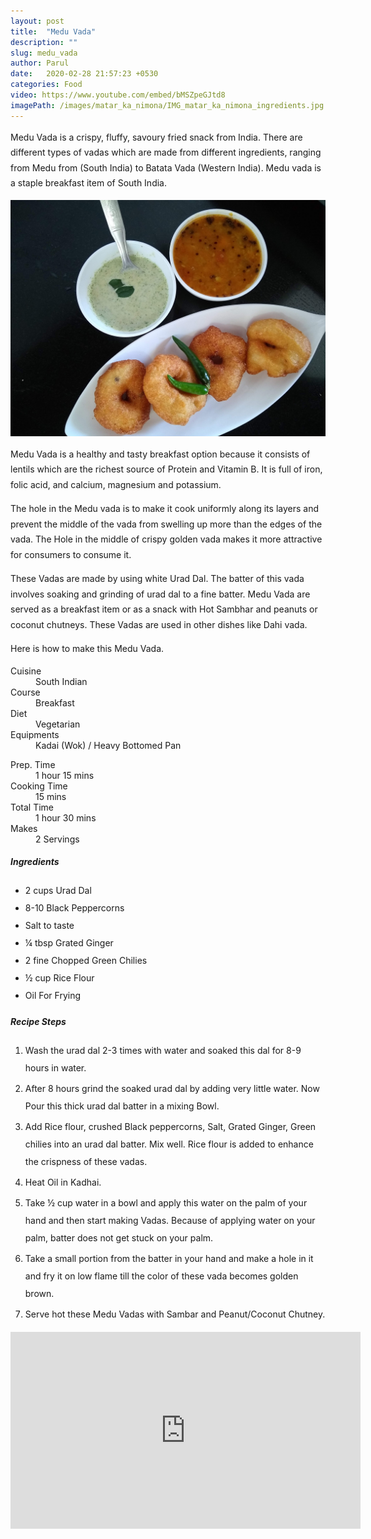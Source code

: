 ```yaml
---
layout: post
title:  "Medu Vada"
description: ""
slug: medu_vada
author: Parul
date:   2020-02-28 21:57:23 +0530
categories: Food
video: https://www.youtube.com/embed/bMSZpeGJtd8
imagePath: /images/matar_ka_nimona/IMG_matar_ka_nimona_ingredients.jpg
---
```

<p class="text-justify" style="line-height: 175%;">
Medu Vada is a crispy, fluffy, savoury fried snack from India. There are different types of vadas which are made from different ingredients, ranging from Medu from (South India) to Batata Vada (Western India). Medu vada is a staple breakfast item of South India.
</p>

<div class="row">
    <div class="col-md-12"><img src="../images/IMG_2.jpg" alt="" class="rounded img-fluid mb-2"></div>
</div>

<p class="text-justify" style="line-height: 175%;">
Medu Vada is a healthy and tasty breakfast option because it consists of lentils which are the richest source of Protein and Vitamin B. It is full of iron, folic acid, and calcium, magnesium and potassium.
</p>

<p class="text-justify" style="line-height: 175%;">
The hole in the Medu vada is to make it cook uniformly along its layers and prevent the middle of the vada from swelling up more than the edges of the vada. The Hole in the middle of crispy golden vada makes it more attractive for consumers to consume it.
</p>

<p class="text-justify" style="line-height: 175%;">
These Vadas are made by using white Urad Dal. The batter of this vada involves soaking and grinding of urad dal to a fine batter. Medu Vada are served as a breakfast item or as a snack with Hot Sambhar and peanuts or coconut chutneys. These Vadas are used in other dishes like Dahi vada.
</p>

<p class="text-justify" style="line-height: 175%;">
Here is how to make this Medu Vada.
</p>

<div class="row">
    <div class="col-md-6">
        <dl class="row">
            <dt class="col-sm-4">Cuisine</dt><dd class="col-sm-7">South Indian</dd>
            <dt class="col-sm-4">Course</dt><dd class="col-sm-7">Breakfast</dd>
            <dt class="col-sm-4">Diet</dt><dd class="col-sm-7">Vegetarian</dd>
            <dt class="col-sm-4">Equipments</dt><dd class="col-sm-7">Kadai (Wok) / Heavy Bottomed Pan</dd>
        </dl>
    </div>
    <div class="col-md-6">
        <dl class="row">
            <dt class="col-sm-5">Prep. Time</dt><dd class="col-sm-7">1 hour 15 mins</dd>
            <dt class="col-sm-5">Cooking Time</dt><dd class="col-sm-7">15 mins</dd>
            <dt class="col-sm-5">Total Time</dt><dd class="col-sm-7">1 hour 30 mins</dd>
            <dt class="col-sm-5">Makes</dt><dd class="col-sm-7">2 Servings</dd>
        </dl>
    </div>
</div>

<section>
    <div class="recipe-section-divider"></div>
    <div class="row" id="ingredients">
        <div class="col-md-12"><h5 class="font-weight-bold">Ingredients</h5></div>
    </div>
    <div class="row">
        <div class="col-md-12">            
            <ul style="line-height: 200%">
                <li>2 cups Urad Dal</li>
                <li>8-10 Black Peppercorns</li>
                <li>Salt to taste</li>
                <li>¼ tbsp Grated Ginger</li>
                <li>2 fine Chopped Green Chilies</li>
                <li>½ cup Rice Flour</li>
                <li>Oil For Frying</li>
            </ul>
        </div>
    </div>
</section>
<div class="recipe-section-divider"></div>
<div class="row" id="recipe">
        <div class="col-md-12"><h5 class="font-weight-bold">Recipe Steps</h5></div>
    </div>
<div class="row">
    <div class="col-md-12">
        <ol class="text-justify" style="line-height: 200%">
            <li style="margin-bottom:5px;">Wash the urad dal 2-3 times with water and soaked this dal for 8-9 hours in water.</li>
            <li style="margin-bottom:5px;">After 8 hours grind the soaked urad dal by adding very little water. Now Pour this thick urad dal batter in a mixing Bowl.</li>
            <li style="margin-bottom:5px;">Add Rice flour, crushed Black peppercorns, Salt, Grated Ginger, Green chilies into an urad dal batter. Mix well. Rice flour is added to enhance the crispness of these vadas.</li>
            <li style="margin-bottom:5px;">Heat Oil in Kadhai.</li>
            <li style="margin-bottom:5px;">Take ½ cup water in a bowl and apply this water on the palm of your hand and then start making Vadas. Because of applying water on your palm, batter does not get stuck on your palm.</li>
            <li style="margin-bottom:5px;">Take a small portion from the batter in your hand and make a hole in it and fry it on low flame till the color of these vada becomes golden brown.</li>
            <li style="margin-bottom:5px;">Serve hot these Medu Vadas with Sambar and Peanut/Coconut Chutney.</li>
        </ol>
    </div>
</div>
<div class="row" id="video">
    <div class="col-md-12">
        <div class="embed-responsive embed-responsive-16by9">
            <iframe width="560" height="315" src="https://www.youtube.com/embed/bMSZpeGJtd8" frameborder="0" allow="accelerometer; autoplay; encrypted-media; gyroscope; picture-in-picture" allowfullscreen></iframe>
        </div>
    </div>
</div>
<br>